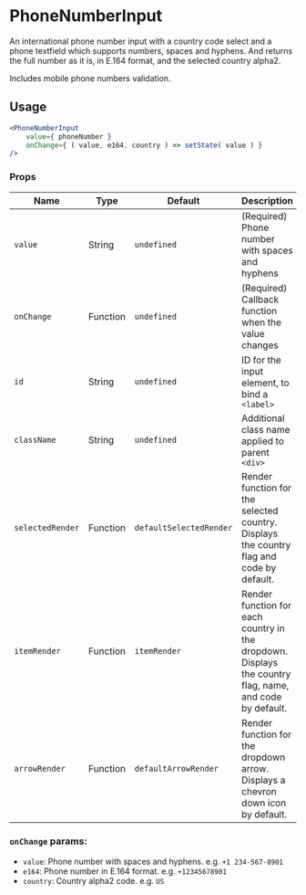 # PhoneNumberInput

An international phone number input with a country code select and a phone textfield which supports numbers, spaces and hyphens. And returns the full number as it is, in E.164 format, and the selected country alpha2.

Includes mobile phone numbers validation.

## Usage

```jsx
<PhoneNumberInput
	value={ phoneNumber }
	onChange={ ( value, e164, country ) => setState( value ) }
/>
```

### Props

| Name             | Type     | Default                 | Description                                                                                                  |
| ---------------- | -------- | ----------------------- | ------------------------------------------------------------------------------------------------------------ |
| `value`          | String   | `undefined`             | (Required) Phone number with spaces and hyphens                                                              |
| `onChange`       | Function | `undefined`             | (Required) Callback function when the value changes                                                          |
| `id`             | String   | `undefined`             | ID for the input element, to bind a `<label>`                                                                |
| `className`      | String   | `undefined`             | Additional class name applied to parent `<div>`                                                              |
| `selectedRender` | Function | `defaultSelectedRender` | Render function for the selected country.<br />Displays the country flag and code by default.                |
| `itemRender`     | Function | `itemRender`            | Render function for each country in the dropdown.<br />Displays the country flag, name, and code by default. |
| `arrowRender`    | Function | `defaultArrowRender`    | Render function for the dropdown arrow.<br />Displays a chevron down icon by default.                        |

### `onChange` params:

-   `value`: Phone number with spaces and hyphens. e.g. `+1 234-567-8901`
-   `e164`: Phone number in E.164 format. e.g. `+12345678901`
-   `country`: Country alpha2 code. e.g. `US`
